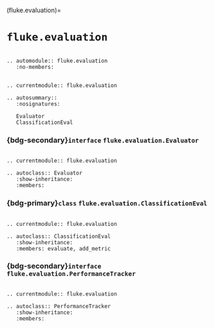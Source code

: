 (fluke.evaluation)=

# ``fluke.evaluation``

```{eval-rst}

.. automodule:: fluke.evaluation
   :no-members:

```


```{eval-rst}

.. currentmodule:: fluke.evaluation

.. autosummary::
   :nosignatures:

   Evaluator
   ClassificationEval

```

<h3>

{bdg-secondary}`interface` ``fluke.evaluation.Evaluator``

</h3>

```{eval-rst}

.. currentmodule:: fluke.evaluation

.. autoclass:: Evaluator
   :show-inheritance:
   :members:

```

<h3>

{bdg-primary}`class` ``fluke.evaluation.ClassificationEval``

</h3>

```{eval-rst}

.. currentmodule:: fluke.evaluation

.. autoclass:: ClassificationEval
   :show-inheritance:
   :members: evaluate, add_metric

```

<h3>

{bdg-secondary}`interface` ``fluke.evaluation.PerformanceTracker``

</h3>

```{eval-rst}

.. currentmodule:: fluke.evaluation

.. autoclass:: PerformanceTracker
   :show-inheritance:
   :members:

```